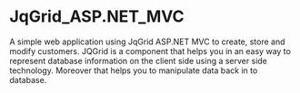 # JqGrid_ASP.NET_MVC
A simple web application using JqGrid ASP.NET MVC to create, store and modify customers.
JQGrid is a component that helps you in an easy way to represent database information on the client side using a server side technology. Moreover that helps you to manipulate data back in to database.
